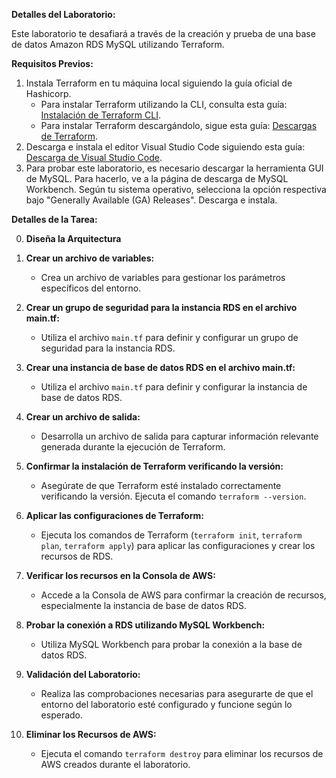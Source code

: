 **Detalles del Laboratorio:**

Este laboratorio te desafiará a través de la creación y prueba de una base de datos Amazon RDS MySQL utilizando Terraform.

**Requisitos Previos:**
1. Instala Terraform en tu máquina local siguiendo la guía oficial de Hashicorp.
   - Para instalar Terraform utilizando la CLI, consulta esta guía: [Instalación de Terraform CLI](https://learn.hashicorp.com/tutorials/terraform/install-cli).
   - Para instalar Terraform descargándolo, sigue esta guía: [Descargas de Terraform](https://www.terraform.io/downloads).
2. Descarga e instala el editor Visual Studio Code siguiendo esta guía: [Descarga de Visual Studio Code](https://code.visualstudio.com/download).
3. Para probar este laboratorio, es necesario descargar la herramienta GUI de MySQL. Para hacerlo, ve a la página de descarga de MySQL Workbench. Según tu sistema operativo, selecciona la opción respectiva bajo "Generally Available (GA) Releases". Descarga e instala.

**Detalles de la Tarea:**

0. **Diseña la Arquitectura**

1. **Crear un archivo de variables:**
   - Crea un archivo de variables para gestionar los parámetros específicos del entorno.

2. **Crear un grupo de seguridad para la instancia RDS en el archivo main.tf:**
   - Utiliza el archivo `main.tf` para definir y configurar un grupo de seguridad para la instancia RDS.

3. **Crear una instancia de base de datos RDS en el archivo main.tf:**
   - Utiliza el archivo `main.tf` para definir y configurar la instancia de base de datos RDS.

4. **Crear un archivo de salida:**
   - Desarrolla un archivo de salida para capturar información relevante generada durante la ejecución de Terraform.

5. **Confirmar la instalación de Terraform verificando la versión:**
   - Asegúrate de que Terraform esté instalado correctamente verificando la versión. Ejecuta el comando `terraform --version`.

6. **Aplicar las configuraciones de Terraform:**
   - Ejecuta los comandos de Terraform (`terraform init`, `terraform plan`, `terraform apply`) para aplicar las configuraciones y crear los recursos de RDS.

7. **Verificar los recursos en la Consola de AWS:**
   - Accede a la Consola de AWS para confirmar la creación de recursos, especialmente la instancia de base de datos RDS.

8. **Probar la conexión a RDS utilizando MySQL Workbench:**
    - Utiliza MySQL Workbench para probar la conexión a la base de datos RDS.

9. **Validación del Laboratorio:**
    - Realiza las comprobaciones necesarias para asegurarte de que el entorno del laboratorio esté configurado y funcione según lo esperado.

10. **Eliminar los Recursos de AWS:**
    - Ejecuta el comando `terraform destroy` para eliminar los recursos de AWS creados durante el laboratorio.